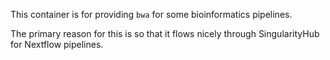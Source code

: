 
This container is for providing `bwa` for some bioinformatics pipelines.

The primary reason for this is so that it flows nicely through SingularityHub
for Nextflow pipelines.
    
